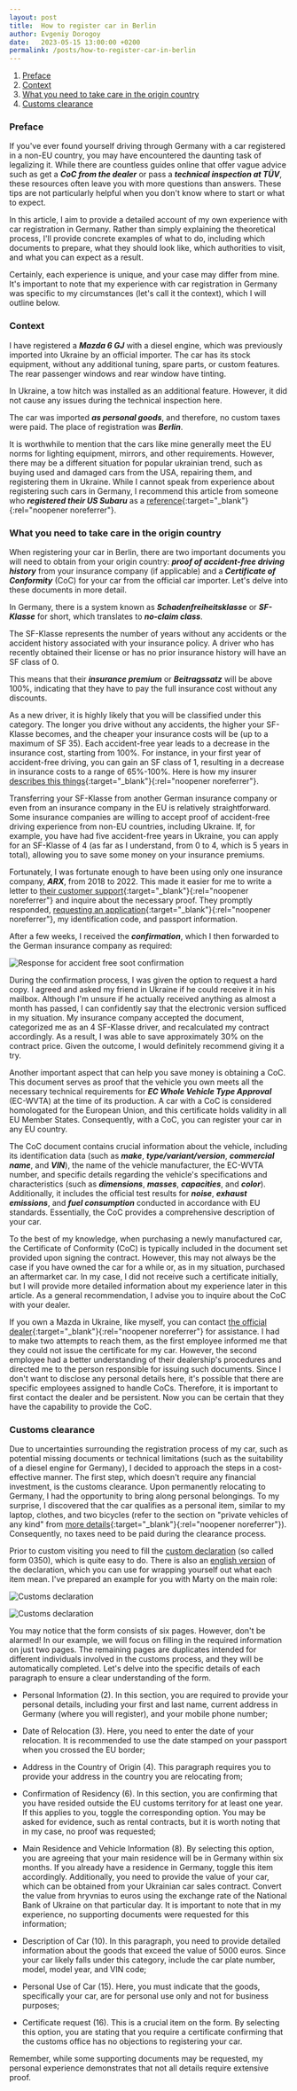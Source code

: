 ```yaml
---
layout: post
title:  How to register car in Berlin
author: Evgeniy Dorogoy
date:   2023-05-15 13:00:00 +0200
permalink: /posts/how-to-register-car-in-berlin
---
```

1. [Preface](#preface)
2. [Context](#context)
3. [What you need to take care in the origin country](#what-you-need-to-take-care-in-the-origin-country)
4. [Customs clearance](#customs-clearance)

### Preface
If you've ever found yourself driving through Germany with a car registered in a non-EU country, you may have 
encountered the daunting task of legalizing it. While there are countless guides online that offer vague advice 
such as get a ***CoC from the dealer*** or pass a ***technical inspection at TÜV***, 
these resources often leave you with more questions than answers. These tips are not particularly helpful when you 
don't know where to start or what to expect.

In this article, I aim to provide a detailed account of my own experience with car registration in Germany. 
Rather than simply explaining the theoretical process, I'll provide concrete examples of what to do, 
including which documents to prepare, what they should look like, which authorities to visit, and what you can 
expect as a result. 

Certainly, each experience is unique, and your case may differ from mine. It's important to note that my experience 
with car registration in Germany was specific to my circumstances (let's call it the context), 
which I will outline below.

### Context
I have registered a ***Mazda 6 GJ*** with a diesel engine, which was previously imported into Ukraine by 
an official importer. The car has its stock equipment, without any additional tuning, spare parts, or custom features. 
The rear passenger windows and rear window have tinting.

In Ukraine, a tow hitch was installed as an additional feature. However, it did not cause any issues during the 
technical inspection here. 

The car was imported ***as personal goods***, and therefore, no custom taxes were paid. 
The place of registration was ***Berlin***.

It is worthwhile to mention that the cars like mine generally meet the EU norms for lighting equipment, mirrors, 
and other requirements. However, there may be a different situation for popular ukrainian trend, such as buying used 
and damaged cars from the USA, repairing them, and registering them in Ukraine. While I cannot speak from experience 
about registering such cars in Germany, I recommend this article from someone who ***registered their 
US Subaru*** as a [reference](http://crankydriver.com/word/are-you-tuv-enough-2){:target="_blank"}{:rel="noopener noreferrer"}.

### What you need to take care in the origin country
When registering your car in Berlin, there are two important documents you will need to obtain from your origin 
country: ***proof of accident-free driving history*** from your insurance company (if applicable) and 
a ***Certificate of Conformity*** (CoC) for your car from the official car importer. Let's delve into these 
documents in more detail.

In Germany, there is a system known as ***Schadenfreiheitsklasse*** or ***SF-Klasse*** for short, which translates to 
***no-claim class***. 

The SF-Klasse represents the number of years without any accidents or the accident history 
associated with your insurance policy. A driver who has recently obtained their license or has no prior insurance 
history will have an SF class of 0. 

This means that their ***insurance premium*** or ***Beitragssatz*** will be 
above 100%, indicating that they have to pay the full insurance cost without any discounts. 

As a new driver, it is highly likely that you will be classified under this category. The longer you drive without 
any accidents, the higher your SF-Klasse becomes, and the cheaper your insurance costs will be (up to a maximum of SF 35). 
Each accident-free year leads to a decrease in the insurance cost, starting  from 100%. For instance, in your first 
year of accident-free driving, you can gain an SF class of 1, resulting in a decrease in insurance costs to a 
range of 65%-100%. Here is how my insurer [describes this things](https://www.huk24.de/autoversicherung/kfz-ratgeber/schadenfreiheitsklasse){:target="_blank"}{:rel="noopener noreferrer"}.  

Transferring your SF-Klasse from another German insurance company or even from an insurance company in the EU is 
relatively straightforward. Some insurance companies are willing to accept proof of accident-free driving experience 
from non-EU countries, including Ukraine. If, for example, you have had five accident-free years in Ukraine, you can 
apply for an SF-Klasse of 4 (as far as I understand, from 0 to 4, which is 5 years in total), allowing you to save 
some money on your insurance premiums.

Fortunately, I was fortunate enough to have been using only one insurance company, ***ARX***, from 2018 to 2022. 
This made it easier for me to write a letter to [their customer support](https://arx.com.ua/kontakty){:target="_blank"}{:rel="noopener noreferrer"} 
and inquire about the necessary proof. They promptly responded, [requesting an application](/assets/files/how_to_register_car_in_berlin/c3_request_for_accident_free_soot_confirmation.pdf){:target="_blank"}{:rel="noopener noreferrer"}, 
my identification code, and passport information. 

After a few weeks, I received the ***confirmation***, which I then forwarded to the German insurance company as required:

![Response for accident free soot confirmation](/assets/images/how_to_register_car_in_berlin/c3_response_for_accident_free_soot_confirmation.png "Response for accident free soot confirmation")

During the confirmation process, I was given the option to request a hard copy. 
I agreed and asked my friend in Ukraine if he could receive it in his mailbox. Although I'm unsure if he actually 
received anything as almost a month has passed, I can confidently say that the electronic version sufficed 
in my situation. My insurance company accepted the document, categorized me as an 4 SF-Klasse driver, and 
recalculated my contract accordingly. As a result, I was able to save approximately 30% on the contract price. 
Given the outcome, I would definitely recommend giving it a try.

Another important aspect that can help you save money is obtaining a CoC. This document serves as proof that the 
vehicle you own meets all the necessary technical requirements for ***EC Whole Vehicle Type Approval*** (EC-WVTA) 
at the time of its production. A car with a CoC is considered homologated for the European Union, 
and this certificate holds validity in all EU Member States. Consequently, with a CoC, 
you can register your car in any EU country.

The CoC document contains crucial information about the vehicle, including its identification data 
(such as ***make***, ***type/variant/version***, ***commercial name***, and ***VIN***), the name of the 
vehicle manufacturer, the EC-WVTA number, and specific details regarding the vehicle's specifications and 
characteristics (such as ***dimensions***, ***masses***, ***capacities***, and ***color***). Additionally, 
it includes the official test results for ***noise***, ***exhaust emissions***, and ***fuel consumption*** 
conducted in accordance with EU standards. Essentially, the CoC provides a comprehensive description of your car.

To the best of my knowledge, when purchasing a newly manufactured car, the Certificate of Conformity (CoC) is typically 
included in the document set provided upon signing the contract. However, this may not always be the case if you have 
owned the car for a while or, as in my situation, purchased an aftermarket car. In my case, I did not receive such 
a certificate initially, but I will provide more detailed information about my experience later in this article. 
As a general recommendation, I advise you to inquire about the CoC with your dealer.

If you own a Mazda in Ukraine, like myself, you can contact [the official dealer](https://mazda.com.ua/mazda-na-pochaini/contacts){:target="_blank"}{:rel="noopener noreferrer"} for assistance.
I had to make two attempts to reach them, as the first employee informed me that they could not issue the 
certificate for my car. However, the second employee had a better understanding of their dealership's procedures and 
directed me to the person responsible for issuing such documents. Since I don't want to disclose any personal details 
here, it's possible that there are specific employees assigned to handle CoCs. Therefore, it is important to first 
contact the dealer and be persistent. Now you can be certain that they have the capability to provide the CoC.

### Customs clearance
Due to uncertainties surrounding the registration process of my car, such as potential missing documents or technical 
limitations (such as the suitability of a diesel engine for Germany), I decided to approach the steps in a 
cost-effective manner. The first step, which doesn't require any financial investment, is the customs clearance.
Upon permanently relocating to Germany, I had the opportunity to bring along personal belongings. To my surprise, 
I discovered that the car qualifies as a personal item, similar to my laptop, clothes, and two bicycles 
(refer to the section on "private vehicles of any kind" from [more details](https://www.zoll.de/EN/Private-individuals/Staying-in-Germany/Transferring-residence/transferring-residence_node.html){:target="_blank"}{:rel="noopener noreferrer"}). 
Consequently, no taxes need to be paid during the clearance process.

Prior to custom visiting you need to fill the [custom declaration](https://www.formulare-bfinv.de/ffw/action/invoke.do?id=0350)
(so called form 0350), which is quite easy to do. There is also an [english version](https://www.zoll.de/SharedDocs/Downloads/EN/FormulareMerkblaetter/Private-individuals/Staying-in-Germany/0350_2021_uebersetzungshilfe_en.pdf?__blob=publicationFile&v=6) 
of the declaration, which you can use for wrapping yourself out what each item mean. I've prepared an example for you 
with Marty on the main role:

![Customs declaration](/assets/images/how_to_register_car_in_berlin/c3_custom_clearance_0350_1.png "Customs declaration")

![Customs declaration](/assets/images/how_to_register_car_in_berlin/c3_custom_clearance_0350_2.png "Customs declaration")

You may notice that the form consists of six pages. However, don't be alarmed! In our example, we will focus on 
filling in the required information on just two pages. The remaining pages are duplicates intended for different 
individuals involved in the customs process, and they will be automatically completed. Let's delve into the specific 
details of each paragraph to ensure a clear understanding of the form.

- Personal Information (2). In this section, you are required to provide your personal details, 
including your first and last name, current address in Germany (where you will register), and your mobile phone number;

 - Date of Relocation (3). Here, you need to enter the date of your relocation. It is recommended to use the date 
stamped on your passport when you crossed the EU border;

 - Address in the Country of Origin (4). This paragraph requires you to provide your address in the country 
you are relocating from;

 - Confirmation of Residency (6).  In this section, you are confirming that you have resided outside the EU customs 
territory for at least one year. If this applies to you, toggle the corresponding option. You may be asked for 
evidence, such as rental contracts, but it is worth noting that in my case, no proof was requested;

 - Main Residence and Vehicle Information (8). By selecting this option, you are agreeing that your main residence 
will be in Germany within six months. If you already have a residence in Germany, toggle this item accordingly. 
Additionally, you need to provide the value of your car, which can be obtained from your Ukrainian car sales 
contract. Convert the value from hryvnias to euros using the exchange rate of the National Bank of Ukraine on that 
particular day. It is important to note that in my experience, no supporting documents were requested for this 
information;

 - Description of Car (10). In this paragraph, you need to provide detailed information about the goods that exceed 
the value of 5000 euros. Since your car likely falls under this category, include the car plate number, model, 
model year, and VIN code;

 - Personal Use of Car (15). Here, you must indicate that the goods, specifically your car, are for personal use 
only and not for business purposes;

 - Certificate request (16). This is a crucial item on the form. By selecting this option, you are stating that 
you require a certificate confirming that the customs office has no objections to registering your car.

Remember, while some supporting documents may be requested, my personal experience demonstrates that not all details 
require extensive proof.

